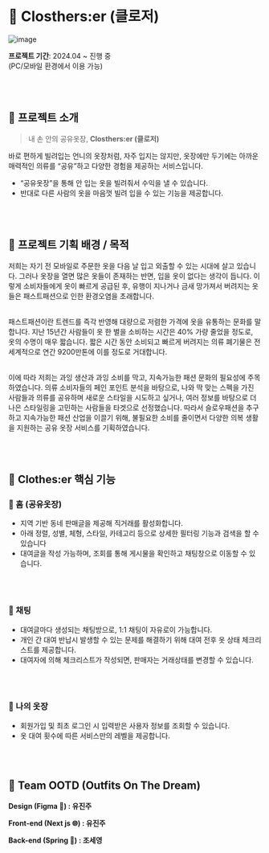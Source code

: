 # 💜 Closthers:er (클로저)
![image](https://github.com/Clothes-er/Clothes-er_FE/assets/102593738/b33c49ee-3437-4ed8-8535-39a566844cb0)

**프로젝트 기간**: 2024.04 ~ 진행 중  <br>
(PC/모바일 환경에서 이용 가능)

<br><br>

## 💜 프로젝트 소개
> 내 손 안의 공유옷장, **Closthers:er (클로저)**

바로 편하게 빌려입는 언니의 옷장처럼, 자주 입지는 않지만, 옷장에만 두기에는 아까운 매력적인 의류를 “공유”하고 다양한 경험을 제공하는 서비스입니다.

- “공유옷장”을 통해 안 입는 옷을 빌려줘서 수익을 낼 수 있습니다.
- 반대로 다른 사람의 옷을 마음껏 빌려 입을 수 있는 기능을 제공합니다.

<br><br>

## 💜 프로젝트 기획 배경 / 목적

 저희는 자기 전 모바일로 주문한 옷을 다음 날 입고 외출할 수 있는 시대에 살고 있습니다. 그러나 옷장을 열면 많은 옷들이 존재하는 반면, 입을 옷이 없다는 생각이 듭니다. 이렇게 소비자들에게 옷이 빠르게 공급된 후, 유행이 지나거나 금새 망가져서 버려지는 옷들은 패스트패션으로 인한 환경오염을 초래합니다.<br><br>

 패스트패션이란 트렌드를 즉각 반영해 대량으로 저렴한 가격에 옷을 유통하는 문화를 말합니다. 지난 15년간 사람들이 옷 한 벌을 소비하는 시간은 40% 가량 줄었을 정도로, 옷의 수명이 매우 짧습니다. 짧은 시간 동안 소비되고 빠르게 버려지는 의류 폐기물은 전 세계적으로 연간 9200만톤에 이를 정도로 거대합니다. <br><br>

 이에 따라 저희는 과잉 생산과 과잉 소비를 막고, 지속가능한 패션 문화의 필요성에 주목하였습니다. 의류 소비자들의 페인 포인트 분석을 바탕으로, 나와 딱 맞는 스펙을 가진 사람들과 의류를 공유하며 새로운 스타일을 시도하고 싶거나, 여러 정보를 바탕으로 더 나은 스타일링을 고민하는 사람들을 타겟으로 선정했습니다. 따라서 슬로우패션을 추구하고 지속가능한 패션 산업을 이끌기 위해, 불필요한 소비를 줄이면서 다양한 의복 생활을 지원하는 공유 옷장 서비스를 기획하였습니다.

<br><br>

## 💜 Clothes:er 핵심 기능

### 📍 홈 (공유옷장)

- 지역 기반 동네 판매글을 제공해 직거래를 활성화합니다.
- 아래 정렬, 성별, 체형, 스타일, 카테고리 등으로 상세한 필터링 기능과 검색을 할 수 있습니다
- 대여글을 작성 가능하며, 조회를 통해 게시물을 확인하고 채팅창으로 이동할 수 있습니다.

<br><br>

### 📍 채팅

- 대여글마다 생성되는 채팅방으로, 1:1 채팅이 자유로이 가능합니다.
- 개인 간 대여 반납시 발생할 수 있는 문제를 해결하기 위해 대여 전후 옷 상태 체크리스트를 제공합니다.
- 대여자에 의해 체크리스트가 작성되면, 판매자는 거래상태를 변경할 수 있습니다.

<br><br>

###  📍 나의 옷장

- 회원가입 및 최초 로그인 시 입력받은 사용자 정보를 조회할 수 있습니다.
- 옷 대여 횟수에 따른 서비스만의 레벨을 제공합니다.

<br><br>

## 💜 Team OOTD (Outfits On The Dream)

**Design (Figma 🎨) : 유진주** <br>

**Front-end (Next js 🌐) : 유진주** <br>

**Back-end (Spring 🌱) : 조세영** <br>
